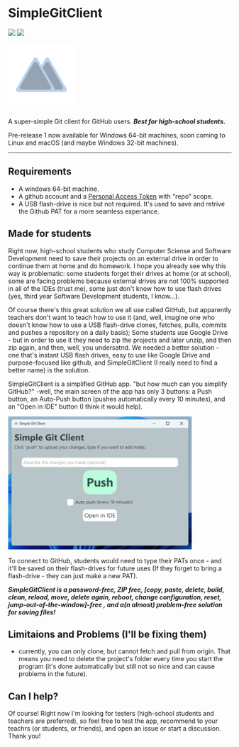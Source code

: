 # SimpleGitClient
[![](https://img.shields.io/badge/Version-1.0-95a3b2.svg)](https://github.com/negevvo/SimpleGitClient/releases/)
[![](https://img.shields.io/badge/License-MIT-bad1ec.svg)](license.md)

<img src="iconsAndMore/icon.png" height="150px"/>

A super-simple Git client for GitHub users. ***Best for high-school students.***

Pre-release 1 now available for Windows 64-bit machines, soon coming to Linux and macOS (and maybe Windows 32-bit machines).

---

## Requirements
- A windows 64-bit machine.
- A github account and a [Personal Access Token](https://docs.github.com/en/authentication/keeping-your-account-and-data-secure/creating-a-personal-access-token) with "repo" scope.
- A USB flash-drive is nice but not required. It's used to save and retrive the Github PAT for a more seamless experiance.

## Made for students
Right now, high-school students who study Computer Sciense and Software Development need to save their projects on an external drive in order to continue them at home and do homework. I hope you already see why this way is problematic: some students forget their drives at home (or at school), some are facing problems because external drives are not 100% supported in all of the IDEs (trust me), some just don't know how to use flash drives (yes, third year Software Development students, I know...).

Of course there's this great solution we all use called GitHub, but apparently teachers don't want to teach how to use it (and, well, imagine one who doesn't know how to use a USB flash-drive clones, fetches, pulls, commits and pushes a repository on a daily basis); Some students use Google Drive - but in order to use it they need to zip the projects and later unzip, and then zip again, and then, well, you undersatnd. We needed a better solution - one that's instant USB flash drives, easy to use like Google Drive and purpose-focused like github, and SimpleGitClient (I really need to find a better name) is the solution.

SimpleGitClient is a simplified GitHub app. "but how much can you simplify GitHub?" -well, the main screen of the app has only 3 buttons: a Push button, an Auto-Push button (pushes automatically every 10 minutes), and an "Open in IDE" button (I think it would help).

<img src="iconsAndMore/screenshot1.png" height="300px;" />

To connect to GitHub, students would need to type their PATs once - and it'll be saved on their flash-drives for future uses (If they forget to bring a flash-drive - they can just make a new PAT).

***SimpleGitClient is a password-free, ZIP free, [copy, paste, delete, build, clean, reload, move, delete again, reboot, change configuration, reset, jump-out-of-the-window]-free , and a(n almost) problem-free solution for saving files!***

## Limitaions and Problems (I'll be fixing them)
- currently, you can only clone, but cannot fetch and pull from origin. That means you need to delete the project's folder every time you start the program (it's done automatically but still not so nice and can cause problems in the future).

## Can I help?
Of course! Right now I'm looking for testers (high-school students and teachers are preferred), so feel free to test the app, recommend to your teachrs (or students, or friends), and open an issue or start a discussion. Thank you!